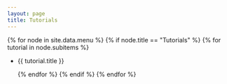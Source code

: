 ```yaml
---
layout: page
title: Tutorials
---
```


{% for node in site.data.menu %}
  {% if node.title == "Tutorials" %}
    {% for tutorial in node.subitems %}

* {{ tutorial.title }}

    {% endfor %}
  {% endif %}
{% endfor %}
